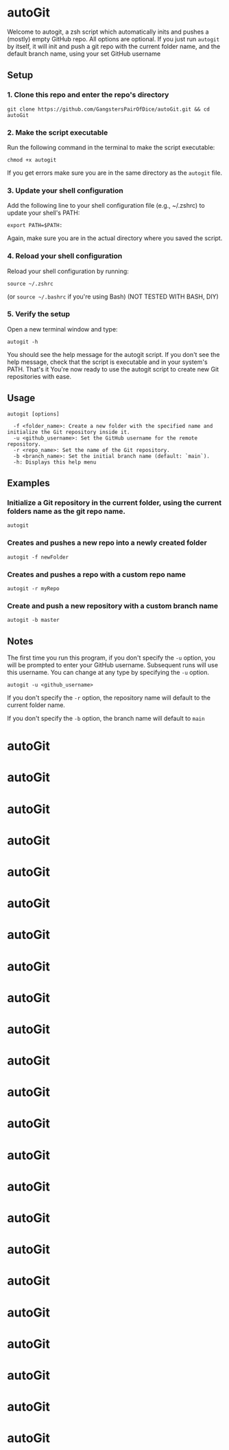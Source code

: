 # autoGit

Welcome to autogit, a zsh script which automatically inits and pushes a (mostly) empty GitHub repo. All options are optional. If you just run `autogit` by itself, it will init and push a git repo with the current folder name, and the default branch name, using your set GitHub username

## Setup

### 1. Clone this repo and enter the repo's directory

```
git clone https://github.com/GangstersPairOfDice/autoGit.git && cd autoGit
```

### 2. Make the script executable

Run the following command in the terminal to make the script executable:

```
chmod +x autogit
```

If you get errors make sure you are in the same directory as the `autogit` file.

### 3. Update your shell configuration

Add the following line to your shell configuration file (e.g., ~/.zshrc) to update your shell's PATH:

```
export PATH=$PATH:
```

Again, make sure you are in the actual directory where you saved the script.

### 4. Reload your shell configuration

Reload your shell configuration by running:

```
source ~/.zshrc
```

(or `source ~/.bashrc` if you're using Bash)
(NOT TESTED WITH BASH, DIY)

### 5. Verify the setup
Open a new terminal window and type:

```
autogit -h
```

You should see the help message for the autogit script. If you don't see the help message, check that the script is executable and in your system's PATH. That's it You're now ready to use the autogit script to create new Git repositories with ease.

## Usage

```
autogit [options]

  -f <folder_name>: Create a new folder with the specified name and initialize the Git repository inside it.
  -u <github_username>: Set the GitHub username for the remote repository.
  -r <repo_name>: Set the name of the Git repository.
  -b <branch_name>: Set the initial branch name (default: `main`).
  -h: Displays this help menu
```

## Examples


### Initialize a Git repository in the current folder, using the current folders name as the git repo name.

```
autogit
```

### Creates and pushes a new repo into a newly created folder

```
autogit -f newFolder
```

### Creates and pushes a repo with a custom repo name

```
autogit -r myRepo
```

### Create and push a new repository with a custom branch name

```
autogit -b master
```

## Notes

The first time you run this program, if you don't specify the `-u` option, you will be prompted to enter your GitHub username. Subsequent runs will use this username. You can change at any type by specifying the `-u` option.

```
autogit -u <github_username>
```

If you don't specify the `-r` option, the repository name will default to the current folder name.

If you don't specify the `-b` option, the branch name will default to `main`
# autoGit
# autoGit
# autoGit
# autoGit
# autoGit
# autoGit
# autoGit
# autoGit
# autoGit
# autoGit
# autoGit
# autoGit
# autoGit
# autoGit
# autoGit
# autoGit
# autoGit
# autoGit
# autoGit
# autoGit
# autoGit
# autoGit
# autoGit
